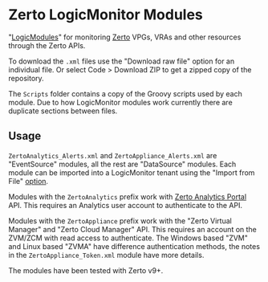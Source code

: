 # Zerto LogicMonitor Modules

"[LogicModules](https://www.logicmonitor.com/support/modules-overview)" for monitoring [Zerto](https://www.zerto.com/)
VPGs, VRAs and other resources through the Zerto APIs.

To download the `.xml` files use the "Download raw file" option for an individual file. Or select Code > Download ZIP
to get a zipped copy of the repository.

The `Scripts` folder contains a copy of the Groovy scripts used by each module. Due to how LogicMonitor modules work
currently there are duplicate sections between files.

## Usage

`ZertoAnalytics_Alerts.xml` and `ZertoAppliance_Alerts.xml` are "EventSource" modules, all the rest are "DataSource"
modules. Each module can be imported into a LogicMonitor tenant using the "Import from File"
[option](https://www.logicmonitor.com/support/modules-management).

Modules with the `ZertoAnalytics` prefix work with [Zerto Analytics Portal](https://analytics.zerto.com/) API. This
requires an Analytics user account to authenticate to the API.

Modules with the `ZertoAppliance` prefix work with the "Zerto Virtual Manager" and "Zerto Cloud Manager" API. This
requires an account on the ZVM/ZCM with read access to authenticate. The Windows based "ZVM" and Linux based "ZVMA"
have difference authentication methods, the notes in the `ZertoAppliance_Token.xml` module have more details.

The modules have been tested with Zerto v9+.